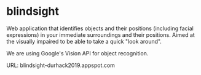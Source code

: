 # blindsight

Web application that identifies objects and their positions (including facial expressions) in your immediate surroundings and their positions. Aimed at the visually impaired to be able to take a quick "look around".

We are using Google's Vision API for object recognition.

URL: blindsight-durhack2019.appspot.com
